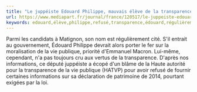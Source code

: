 ```yaml
---
title: "Le juppéiste Edouard Philippe, mauvais élève de la transparence"
url: https://www.mediapart.fr/journal/france/120517/le-juppeiste-edouard-philippe-mauvais-eleve-de-la-transparence
keywords: edouard,élève,philippe,refusé,transparence,édouard,régulièrement,juppéiste,vie,publique,mauvais,sil,écopé,informations,vertus
---
```

Parmi les candidats à Matignon, son nom est régulièrement cité. S'il entrait au gouvernement, Édouard Philippe devrait alors porter le fer sur la moralisation de la vie publique, priorité d'Emmanuel Macron. Lui-même, cependant, n'a pas toujours cru aux vertus de la transparence. D'après nos informations, ce député juppéiste a écopé d'un blâme de la Haute autorité pour la transparence de la vie publique (HATVP) pour avoir refusé de fournir certaines informations sur sa déclaration de patrimoine de 2014, pourtant exigées par la loi.
